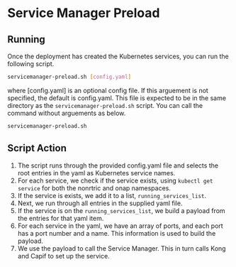 <!---

Copyright (C) 2024 OpenInfra Foundation Europe. All rights reserved.


Licensed under the Creative Commons License, Attribution 4.0 Intl.
(the"Documentation License"); you may not use this documentation
except incompliance with the Documentation License. You may obtain
a copy of the Documentation License at

    https://creativecommons.org/licenses/by/4.0/

Unless required by applicable law or agreed to in writing,
documentation distributed under the Documentation License is
distributed on an "AS IS"BASIS, WITHOUT WARRANTIES OR CONDITIONS
OF ANY KIND, either express or implied. See the Documentation
License for the specific language governing permissions and
limitations under the Documentation License.

-->

# Service Manager Preload

## Running

Once the deployment has created the Kubernetes services, you can run the following script.

```sh
servicemanager-preload.sh [config.yaml]
```
where [config.yaml] is an optional config file. If this arguement is not specified, the default is config.yaml. This file is expected to be in the same directory as the `servicemanager-preload.sh` script. You can call the command without arguements as below.

```sh
servicemanager-preload.sh
```
## Script Action

1. The script runs through the provided config.yaml file and selects the root entries in the yaml as Kubernetes service names.
1. For each service, we check if the service exists, using `kubectl get service` for both the nonrtric and onap namespaces.
1. If the service is exists, we add it to a list, `running_services_list`.
1. Next, we run through all entries in the supplied yaml file.
1. If the service is on the `running_services_list`, we build a payload from the entries for that yaml item.
1. For each service in the yaml, we have an array of ports, and each port has a port number and a name. This information is used to build the payload.
1. We use the payload to call the Service Manager. This in turn calls Kong and Capif to set up the service.
